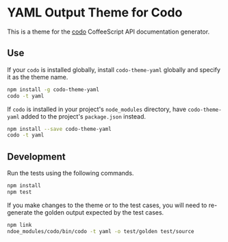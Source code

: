 # YAML Output Theme for Codo

This is a theme for the [codo](https://github.com/netzpirat/codo) CoffeeScript
API documentation generator.


## Use

If your `codo` is installed globally, install `codo-theme-yaml` globally and
specify it as the theme name.

```bash
npm install -g codo-theme-yaml
codo -t yaml
```

If `codo` is installed in your project's `node_modules` directory, have
`codo-theme-yaml` added to the project's `package.json` instead.

```bash
npm install --save codo-theme-yaml
codo -t yaml
```

## Development

Run the tests using the following commands.

```bash
npm install
npm test
```

If you make changes to the theme or to the test cases, you will need to
re-generate the golden output expected by the test cases.

```bash
npm link
ndoe_modules/codo/bin/codo -t yaml -o test/golden test/source

```
